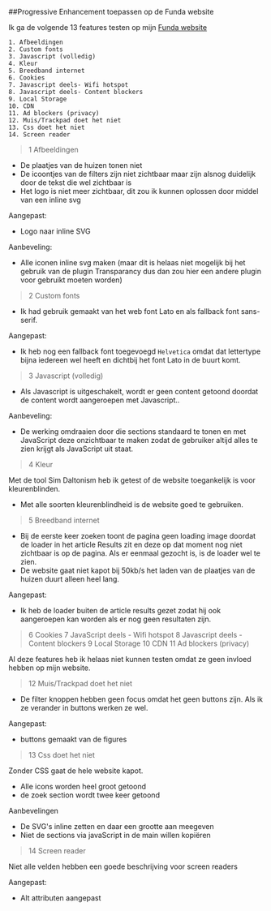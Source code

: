 ##Progressive Enhancement toepassen op de Funda website

Ik ga de volgende 13 features testen op mijn [Funda website](http://linda2912.github.io/browserTechnologies/funda2.0/#home)
```
1. Afbeeldingen
2. Custom fonts
3. Javascript (volledig)
4. Kleur
5. Breedband internet
6. Cookies
7. Javascript deels- Wifi hotspot
8. Javascript deels- Content blockers
9. Local Storage
10. CDN
11. Ad blockers (privacy)
12. Muis/Trackpad doet het niet
13. Css doet het niet
14. Screen reader
```
> 1 Afbeeldingen

* De plaatjes van de huizen tonen niet
* De icoontjes van de filters zijn niet zichtbaar maar zijn alsnog duidelijk door de tekst die wel zichtbaar is
* Het logo is niet meer zichtbaar, dit zou ik kunnen oplossen door middel van een inline svg 

Aangepast:
* Logo naar inline SVG

Aanbeveling:
* Alle iconen inline svg maken (maar dit is helaas niet mogelijk bij het gebruik van de plugin Transparancy dus dan zou hier een andere plugin voor gebruikt moeten worden)

> 2 Custom fonts

* Ik had gebruik gemaakt van het web font Lato en als fallback font sans-serif. 

Aangepast:
* Ik heb nog een fallback font toegevoegd ```Helvetica``` omdat dat lettertype bijna iedereen wel heeft en dichtbij het font Lato in de buurt komt.

> 3 Javascript (volledig)

* Als Javascript is uitgeschakelt, wordt er geen content getoond doordat de content wordt aangeroepen met Javascript..

Aanbeveling:
* De werking omdraaien door die sections standaard te tonen en met JavaScript deze onzichtbaar te maken zodat de gebruiker altijd alles te zien krijgt als JavaScript uit staat.

> 4 Kleur

Met de tool Sim Daltonism heb ik getest of de website toegankelijk is voor kleurenblinden. 

* Met alle soorten kleurenblindheid is de website goed te gebruiken.

> 5 Breedband internet

* Bij de eerste keer zoeken toont de pagina geen loading image doordat de loader in het article Results zit en deze op dat moment nog niet zichtbaar is op de pagina. Als er eenmaal gezocht is, is de loader wel te zien.
* De website gaat niet kapot bij 50kb/s het laden van de plaatjes van de huizen duurt alleen heel lang. 

Aangepast:
* Ik heb de loader buiten de article results gezet zodat hij ook aangeroepen kan worden als er nog geen resultaten zijn.

> 6 Cookies
> 7 JavaScript deels - Wifi hotspot
> 8 Javascript deels - Content blockers
> 9 Local Storage
> 10 CDN
> 11 Ad blockers (privacy)

Al deze features heb ik helaas niet kunnen testen omdat ze geen invloed hebben op mijn website.

> 12 Muis/Trackpad doet het niet

* De filter knoppen hebben geen focus omdat het geen buttons zijn. Als ik ze verander in buttons werken ze wel.

Aangepast:
* buttons gemaakt van de figures

> 13 Css doet het niet

Zonder CSS gaat de hele website kapot. 
* Alle icons worden heel groot getoond
* de zoek section wordt twee keer getoond

Aanbevelingen
* De SVG's inline zetten en daar een grootte aan meegeven
* Niet de sections via javaScript in de main willen kopiëren

> 14 Screen reader

Niet alle velden hebben een goede beschrijving voor screen readers

Aangepast:
* Alt attributen aangepast

